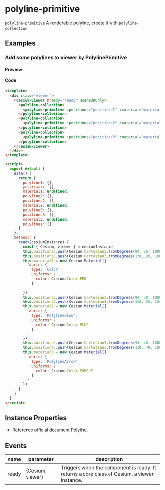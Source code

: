 # polyline-primitive

`polyline-primitive` A renderable polyline, create it with `polyline-collection`.

## Examples

### Add some polylines to viewer by PolylinePrimitive

#### Preview

<doc-preview>
  <template>
    <div class="viewer">
      <cesium-viewer @ready="ready" scene3DOnly>
        <polyline-collection>
          <polyline-primitive :positions="positions1" :material="material1" :width="5"></polyline-primitive>
        </polyline-collection>
        <polyline-collection>
          <polyline-primitive :positions="positions2" :material="material2" :width="10"></polyline-primitive>
        </polyline-collection>
        <polyline-collection>
          <polyline-primitive :positions="positions3" :material="material3" :width="10"></polyline-primitive>
        </polyline-collection>
      </cesium-viewer>
    </div>
  </template>

  <script>
    export default {
      data () {
        return {
          polyline1: {},
          positions1: [],
          material1: undefined,
          polyline2: {},
          positions2: [],
          material2: undefined,
          polyline3: {},
          positions3: [],
          material3: undefined,
          polylines: []
        }
      },
      methods: {
        ready (cesiumInstance) {
          const {Cesium, viewer} = cesiumInstance
          this.positions1.push(Cesium.Cartesian3.fromDegrees(90, 20, 10000))
          this.positions1.push(Cesium.Cartesian3.fromDegrees(120, 20, 10000))
          this.material1 = new Cesium.Material({
            fabric: {
              type: 'Color',
              uniforms: {
                  color: Cesium.Color.RED
              }
            }
          })
          this.positions2.push(Cesium.Cartesian3.fromDegrees(90, 30, 10000))
          this.positions2.push(Cesium.Cartesian3.fromDegrees(120, 30, 10000))
          this.material2 = new Cesium.Material({
            fabric: {
              type: 'PolylineGlow',
              uniforms: {
                  color: Cesium.Color.BLUE
              }
            }
          })
          this.positions3.push(Cesium.Cartesian3.fromDegrees(90, 40, 10000))
          this.positions3.push(Cesium.Cartesian3.fromDegrees(120, 40, 10000))
          this.material3 = new Cesium.Material({
            fabric: {
              type: 'PolylineArrow',
              uniforms: {
                  color: Cesium.Color.PURPLE
              }
            }
          })
        }
      }
    }
  </script>
</doc-preview>

#### Code

```html
<template>
  <div class="viewer">
    <cesium-viewer @ready="ready" scene3DOnly>
      <polyline-collection>
        <polyline-primitive :positions="positions1" :material="material1" :width="5"></polyline-primitive>
      </polyline-collection>
      <polyline-collection>
        <polyline-primitive :positions="positions2" :material="material2" :width="10"></polyline-primitive>
      </polyline-collection>
      <polyline-collection>
        <polyline-primitive :positions="positions3" :material="material3" :width="10"></polyline-primitive>
      </polyline-collection>
    </cesium-viewer>
  </div>
</template>

<script>
  export default {
    data() {
      return {
        polyline1: {},
        positions1: [],
        material1: undefined,
        polyline2: {},
        positions2: [],
        material2: undefined,
        polyline3: {},
        positions3: [],
        material3: undefined,
        polylines: []
      }
    },
    methods: {
      ready(cesiumInstance) {
        const { Cesium, viewer } = cesiumInstance
        this.positions1.push(Cesium.Cartesian3.fromDegrees(90, 20, 10000))
        this.positions1.push(Cesium.Cartesian3.fromDegrees(120, 20, 10000))
        this.material1 = new Cesium.Material({
          fabric: {
            type: 'Color',
            uniforms: {
              color: Cesium.Color.RED
            }
          }
        })
        this.positions2.push(Cesium.Cartesian3.fromDegrees(90, 30, 10000))
        this.positions2.push(Cesium.Cartesian3.fromDegrees(120, 30, 10000))
        this.material2 = new Cesium.Material({
          fabric: {
            type: 'PolylineGlow',
            uniforms: {
              color: Cesium.Color.BLUE
            }
          }
        })
        this.positions3.push(Cesium.Cartesian3.fromDegrees(90, 40, 10000))
        this.positions3.push(Cesium.Cartesian3.fromDegrees(120, 40, 10000))
        this.material3 = new Cesium.Material({
          fabric: {
            type: 'PolylineArrow',
            uniforms: {
              color: Cesium.Color.PURPLE
            }
          }
        })
      }
    }
  }
</script>
```

## Instance Properties

- Reference official document [Polyline](https://cesium.com/docs/cesiumjs-ref-doc/Polyline.html).

<!-- |属性名|类型|默认值|描述|
|------|-----|-----|----|

--- -->

## Events

| name  | parameter        | description                                                                                 |
| ----- | ---------------- | ------------------------------------------------------------------------------------------- |
| ready | {Cesium, viewer} | Triggers when the component is ready. It returns a core class of Cesium, a viewer instance. |

